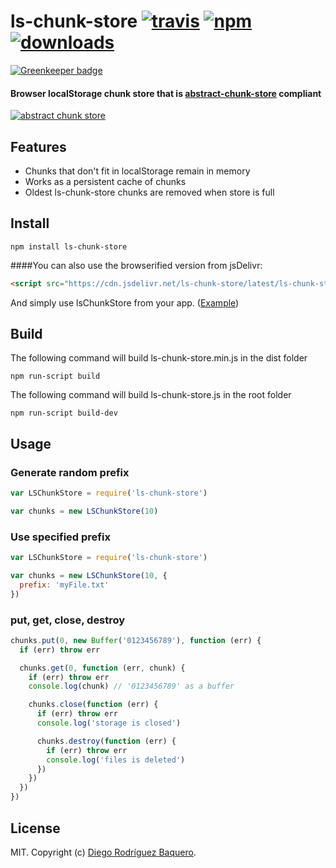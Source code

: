 # ls-chunk-store [![travis][travis-image]][travis-url] [![npm][npm-image]][npm-url] [![downloads][downloads-image]][downloads-url]

[![Greenkeeper badge](https://badges.greenkeeper.io/DiegoRBaquero/ls-chunk-store.svg)](https://greenkeeper.io/)
                 
[travis-image]: https://img.shields.io/travis/DiegoRBaquero/ls-chunk-store.svg?style=flat
[travis-url]: https://travis-ci.org/DiegoRBaquero/ls-chunk-store
[npm-image]: https://img.shields.io/npm/v/ls-chunk-store.svg?style=flat
[npm-url]: https://npmjs.org/package/ls-chunk-store
[downloads-image]: https://img.shields.io/npm/dm/ls-chunk-store.svg?style=flat
[downloads-url]: https://npmjs.org/package/ls-chunk-store

#### Browser localStorage chunk store that is [abstract-chunk-store](https://github.com/mafintosh/abstract-chunk-store) compliant

[![abstract chunk store](https://cdn.rawgit.com/mafintosh/abstract-chunk-store/master/badge.svg)](https://github.com/mafintosh/abstract-chunk-store)

## Features

- Chunks that don't fit in localStorage remain in memory
- Works as a persistent cache of chunks
- Oldest ls-chunk-store chunks are removed when store is full

## Install

```
npm install ls-chunk-store
```

####You can also use the browserified version from jsDelivr:
````html
<script src="https://cdn.jsdelivr.net/ls-chunk-store/latest/ls-chunk-store.min.js"></script>
````
And simply use lsChunkStore from your app. ([Example](https://github.com/DiegoRBaquero/BTorrent/blob/ls-chunk-store/app.coffee#L6))


## Build

The following command will build ls-chunk-store.min.js in the dist folder
```
npm run-script build
```
The following command will build ls-chunk-store.js in the root folder
```
npm run-script build-dev
```

## Usage

### Generate random prefix

``` js
var LSChunkStore = require('ls-chunk-store')

var chunks = new LSChunkStore(10)
```

### Use specified prefix

``` js
var LSChunkStore = require('ls-chunk-store')

var chunks = new LSChunkStore(10, {
  prefix: 'myFile.txt'
})
```

### put, get, close, destroy

```js
chunks.put(0, new Buffer('0123456789'), function (err) {
  if (err) throw err

  chunks.get(0, function (err, chunk) {
    if (err) throw err
    console.log(chunk) // '0123456789' as a buffer

    chunks.close(function (err) {
      if (err) throw err
      console.log('storage is closed')

      chunks.destroy(function (err) {
        if (err) throw err
        console.log('files is deleted')
      })
    })
  })
})
```

## License

MIT. Copyright (c) [Diego Rodríguez Baquero](http://diegorbaquero.com).
